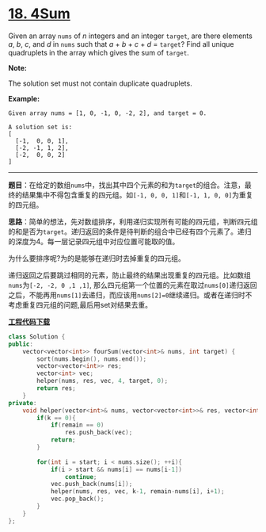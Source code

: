 # [18. 4Sum](https://leetcode.com/problems/4sum/)

Given an array `nums` of *n* integers and an integer `target`, are there elements *a*, *b*, *c*, and *d* in `nums` such that *a* + *b* + *c* + *d* = `target`? Find all unique quadruplets in the array which gives the sum of `target`.

**Note:**

The solution set must not contain duplicate quadruplets.

**Example:**

```
Given array nums = [1, 0, -1, 0, -2, 2], and target = 0.

A solution set is:
[
  [-1,  0, 0, 1],
  [-2, -1, 1, 2],
  [-2,  0, 0, 2]
]
```

-----

**题目**：在给定的数组`nums`中，找出其中四个元素的和为`target`的组合。注意，最终的结果集中不得包含重复的四元组。如`[-1, 0, 0, 1]`和`[-1, 1, 0, 0]`为重复的四元组。

**思路**：简单的想法，先对数组排序，利用递归实现所有可能的四元组，判断四元组的和是否为`target`。递归返回的条件是待判断的组合中已经有四个元素了。递归的深度为4。每一层记录四元组中对应位置可能取的值。

为什么要排序呢?为的是能够在递归时去掉重复的四元组。

递归返回之后要跳过相同的元素，防止最终的结果出现重复的四元组。比如数组`nums`为`[-2, -2, 0 ,1 ,1]`, 那么四元组第一个位置的元素在取过`nums[0]`递归返回之后，不能再用`nums[1]`去递归，而应该用`nums[2]=0`继续递归。或者在递归时不考虑重复四元组的问题,最后用set对结果去重。

[**工程代码下载**](https://github.com/shenkh/leetcode)

```cpp
class Solution {
public:
    vector<vector<int>> fourSum(vector<int>& nums, int target) {
        sort(nums.begin(), nums.end());
        vector<vector<int>> res;
        vector<int> vec;
        helper(nums, res, vec, 4, target, 0);
        return res;
    }
private:
    void helper(vector<int>& nums, vector<vector<int>>& res, vector<int>& vec, int k, int remain, int start){
        if(k == 0){
            if(remain == 0)
                res.push_back(vec);
            return;
        }
        
        for(int i = start; i < nums.size(); ++i){
            if(i > start && nums[i] == nums[i-1])
                continue;
            vec.push_back(nums[i]);
            helper(nums, res, vec, k-1, remain-nums[i], i+1);
            vec.pop_back();
        }
    }
};
```

